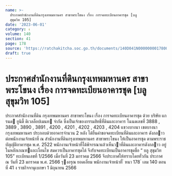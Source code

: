 ```yaml
---
name: >-
  ประกาศสำนักงานที่ดินกรุงเทพมหานคร สาขาพระโขนง เรื่อง การจดทะเบียนอาคารชุด [บลู
  สุขุมวิท 105]
date: '2023-06-01'
category: ง
volume: 140
section: 41
page: 178
source: 'https://ratchakitcha.soc.go.th/documents/140D041N0000000017800.pdf'
draft: true
---
```


# ประกาศสำนักงานที่ดินกรุงเทพมหานคร สาขาพระโขนง เรื่อง การจดทะเบียนอาคารชุด [บลู สุขุมวิท 105]

ประกาศสํานักงานที่ดิน กรุงเทพมหานคร สาขาพระโขนง เรื่อง การจดทะเบียนอาคารชุด ด้วย บริษัท แกรนด ยูนิตี้ ดิเวลล็อปเมนท จํากัด ซึ่งเป็นเจ้าของกรรมสิทธิ์ที่ดินและอาคาร โฉนดเลขที่ 3888 , 3889 , 3890 , 3891 , 4200 , 4201 , 4202 , 4203 , 4204 แขวงบางนา เขตบางนา กรุงเทพมหานคร ประกอบด้วยอาคารจํานวน 2 หลัง ได้ยื่นคําขอจดทะเบียนที่ดินและอาคาร ดังกลาวต่อพนักงานเจ้าหน้าที่ ณ สํานักงานที่ดินกรุงเทพมหานคร สาขาพระโขนง ให้เป็นอาคารชุด ตามพระราชบัญญัติอาคารชุด พ.ศ. 2522 พนักงานเจ้าหน้าที่ได้พิจารณาแล้วเห็นวาที่ดินและอาคารดังกลาว อยู่ในหลักเกณฑและเงื่อนไข สมควรเป็นอาคารชุดได้ จึงรับจดทะเบียนเป็นอาคารชุดชื่อ “ บลู สุขุมวิท 105” ทะเบียนเลขที่ 1/2566 เมื่อวันที่ 23 มกราคม 2566 จึงประกาศให้ทราบโดยทั่วกัน ประกาศ ณ วันที่ 23 มกราคม พ.ศ. 2566 รุงอรุณ ยอดเอี่ยม พนักงานเจ้าหน้าที่ ้ หนา 178 ่ เลม 140 ตอนที่ 41 ง ราชกิจจานุเบกษา 1 มิถุนายน 2566
